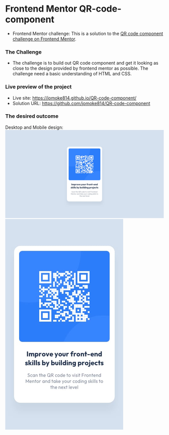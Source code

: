 # Frontend Mentor QR-code-component
- Frontend Mentor challenge: This is a solution to the [QR code component challenge on Frontend Mentor](https://www.frontendmentor.io/challenges/qr-code-component-iux_sIO_H). 

### The Challenge
- The challenge is to build out QR code component and get it looking as close to the design provided by frontend mentor as possible. The challenge need a basic understanding of HTML and CSS.

### Live preview of the project
- Live site: https://jomoke814.github.io/QR-code-component/
- Solution URL: https://github.com/jomoke814/QR-code-component

### The desired outcome
Desktop and Mobile design:
![desired outcome](./images/desktop-design.jpg)
![desired outcome](./images/mobile-design.jpg)
